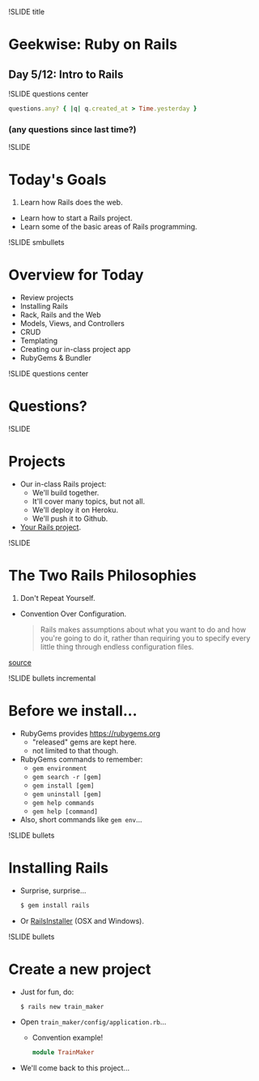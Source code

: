 !SLIDE title
# Geekwise: Ruby on Rails

## Day 5/12: Intro to Rails

!SLIDE questions center

```ruby
questions.any? { |q| q.created_at > Time.yesterday }
```

### (any questions since last time?)


!SLIDE
# Today's Goals

1. Learn how Rails does the web.
+ Learn how to start a Rails project.
+ Learn some of the basic areas of Rails programming.


!SLIDE smbullets
# Overview for Today

* Review projects
* Installing Rails
* Rack, Rails and the Web
* Models, Views, and Controllers
* CRUD
* Templating
* Creating our in-class project app
* RubyGems & Bundler


!SLIDE questions center

# Questions?

!SLIDE
# Projects

* Our in-class Rails project:
    * We'll build together.
    * It'll cover many topics, but not all.
    * We'll deploy it on Heroku.
    * We'll push it to Github.
* [Your Rails project](d1#22).


!SLIDE
# The Two Rails Philosophies

1. Don't Repeat Yourself.
+ Convention Over Configuration.

    > Rails makes assumptions about what you want to do and how you're going to
    > do it, rather than requiring you to specify every little thing through
    > endless configuration files.

[source](http://guides.rubyonrails.org/getting_started.html)


!SLIDE bullets incremental
# Before we install...

* RubyGems provides https://rubygems.org
    * "released" gems are kept here.
    * not limited to that though.
* RubyGems commands to remember:
    * `gem environment`
    * `gem search -r [gem]`
    * `gem install [gem]`
    * `gem uninstall [gem]`
    * `gem help commands`
    * `gem help [command]`
* Also, short commands like `gem env`...


!SLIDE bullets
# Installing Rails

* Surprise, surprise...

    ```bash
    $ gem install rails
    ```
* Or [RailsInstaller](http://railsinstaller.org/en) (OSX and Windows).

!SLIDE bullets

# Create a new project

* Just for fun, do:

    ```bash
    $ rails new train_maker
    ```
* Open `train_maker/config/application.rb`...
    * Convention example!

        ```ruby
        module TrainMaker
        ```
* We'll come back to this project...
